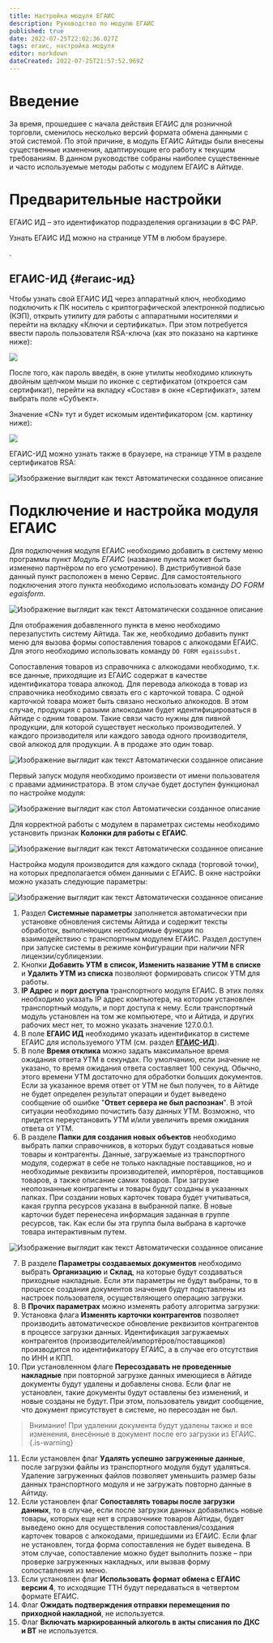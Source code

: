 ```yaml
---
title: Настройка модуля ЕГАИС
description: Руководство по модулю ЕГАИС
published: true
date: 2022-07-25T22:02:36.027Z
tags: егаис, настройка модуля
editor: markdown
dateCreated: 2022-07-25T21:57:52.969Z
---
```


# Введение

За время, прошедшее с начала действия ЕГАИС для розничной торговли, сменилось несколько версий формата обмена данными с этой системой. По этой причине, в модуль ЕГАИС Айтиды были внесены существенные изменения, адаптирующие его работу к текущим требованиям. В данном руководстве собраны наиболее существенные и часто используемые методы работы с модулем ЕГАИС в Айтиде.

# Предварительные настройки

ЕГАИС ИД – это идентификатор подразделения организации в ФС РАР.

Узнать ЕГАИС ИД можно на странице УТМ в любом браузере.

.

## ЕГАИС-ИД {#егаис-ид}

Чтобы узнать свой ЕГАИС ИД через аппаратный ключ, необходимо подключить к ПК носитель с криптографической электронной подписью (КЭП), открыть утилиту для работы с аппаратными носителями и перейти на вкладку «Ключи и сертификаты». При этом потребуется ввести пароль пользователя RSA-ключа (как это показано на картинке ниже):

![](/images/egais/settings/31d3f0d9d3e20ddfb30f2ecb25a66d92.png)

После того, как пароль введён, в окне утилиты необходимо кликнуть двойным щелчком мыши по иконке с сертификатом (откроется сам сертификат), перейти на вкладку «Состав» в окне «Сертификат», затем выбрать поле «Субъект».

Значение «CN» тут и будет искомым идентификатором (см. картинку ниже):

![](/images/egais/settings/d509d7891adcb65b3875328294391921.png)

ЕГАИС-ИД можно узнать также в браузере, на странице УТМ в разделе сертификатов RSA:

![Изображение выглядит как текст Автоматически созданное описание](/images/egais/settings/fc4c114ba9b02b79e6eb6d31eab118bf.png)


# Подключение и настройка модуля ЕГАИС

Для подключения модуля ЕГАИС необходимо добавить в систему меню программы пункт *Модуль ЕГАИС* (название пункта может быть изменено партнёром по его усмотрению). В дистрибутивной базе данный пункт расположен в меню Сервис. Для самостоятельного подключения этого пункта необходимо использовать команду *DO FORM egaisform*.

![Изображение выглядит как текст Автоматически созданное описание](/images/egais/settings/02da068263182f3647e3229db8d9d7bf.png)

Для отображения добавленного пункта в меню необходимо перезапустить систему Айтида. Так же, необходимо добавить пункт меню для вызова формы сопоставления товаров с алкокодами ЕГАИС. Для этого необходимо использовать команду `DO FORM egaissubst.`

Сопоставления товаров из справочника с алкокодами необходимо, т.к. все данные, приходящие из ЕГАИС содержат в качестве идентификатора товара алкокод. Для перевода алкокода в товар из справочника необходимо связать его с карточкой товара. С одной карточкой товара может быть связано несколько алкокодов. В этом случае, продукция с разыми алкокодами будет идентифицироваться в Айтиде с одним товаром. Такие связи часто нужны для пивной продукции, для которой существует несколько производителей. У каждого производителя или каждого завода одного производителя, свой алкокод для продукции. А в продаже это один товар.

![Изображение выглядит как текст Автоматически созданное описание](/images/egais/settings/9fb933c5e069bf2b36c0af21d16c4fda.png)

Первый запуск модуля необходимо произвести от имени пользователя с правами администратора. В этом случае будет доступен функционал по настройке модуля:

![Изображение выглядит как стол Автоматически созданное описание](/images/egais/settings/d8f2ddea158c6ac765fc81153232e449.png)

Для корректной работы с модулем в параметрах системы необходимо установить признак **Колонки для работы с ЕГАИС**.

![Изображение выглядит как текст Автоматически созданное описание](/images/egais/settings/5a966d49748e12d3fb02b009ca58e236.png)

Настройка модуля производится для каждого склада (торговой точки), на которых предполагается обмен данными с ЕГАИС. В окне настройки можно указать следующие параметры:

![Изображение выглядит как текст Автоматически созданное описание](/images/egais/settings/36581de275ab70f4110e274891b49723.png)

1.  Раздел **Системные параметры** заполняется автоматически при установке обновления системы Айтида и содержит тексты обработок, выполняющих необходимые функции по взаимодействию с транспортным модулем ЕГАИС. Раздел доступен при запуске системы в режиме конфигурации при наличии NFR лицензии/сублицензии.
2.  Кнопки **Добавить УТМ** **в список, Изменить название УТМ в списке** и **Удалить УТМ** **из списка** позволяют формировать список УТМ для работы.
3.  **IP Адрес** и **порт доступа** транспортного модуля ЕГАИС. В этих полях необходимо указать IP адрес компьютера, на котором установлен транспортный модуль, и порт доступа к нему. Если транспортный модуль установлен на том же компьютере, что и Айтида, и других рабочих мест нет, то можно указать значение 127.0.0.1.
4.  В поле **ЕГАИС ИД** необходимо указать идентификатор в системе ЕГАИС для используемого УТМ (см. раздел [**ЕГАИС-ИД**](#егаис-ид)).
5.  В поле **Время отклика** можно задать максимальное время ожидания ответа УТМ в секундах. По умолчанию, если значение не указано, то время ожидания ответа составляет 100 секунд. Обычно, этого времени УТМ достаточно для обработки больших документов. Если за указанное время ответ от УТМ не был получен, то в Айтиде не будет определен результат операции и будет выведено сообщение об ошибке "**Ответ сервера не был распознан**". В этой ситуации необходимо почистить базу данных УТМ. Возможно, что придется переустановить УТМ и/или увеличить время ожидания ответа от УТМ.
6.  В разделе **Папки** **для создания новых объектов** необходимо выбрать папки справочников, в которых будут создаваться новые товары и контрагенты. Данные, загружаемые из транспортного модуля, содержат в себе не только накладные поставщиков, но и необходимые реквизиты производителей, импортёров, поставщиков товаров, а также описание самих товаров. При загрузке неопознанные контрагенты и товары будут созданы в указанных папках. При создании новых карточек товара будет учитываться, какая группа ресурсов указана в выбранной папке. В новые карточки будет перенесена информация заданная в группе ресурсов, так. Как если бы эта группа была выбрана в карточке товара интерактивным путем.

![Изображение выглядит как текст Автоматически созданное описание](/images/egais/settings/1dcdaac33aa9943d837001e07e83e6e4.png)

7.  В разделе **Параметры создаваемых документов** необходимо выбрать **Организацию** и **Склад**, на которые будут создаваться приходные накладные. Если эти параметры не будут выбраны, то в процессе создания документов значения будут подставлены из настроек пользователя, осуществляющего операцию загрузки.
8.  В **Прочих параметрах** можно изменять работу алгоритма загрузки:
9.  Установка флага **Изменять карточки контрагентов**  позволяет производить автоматическое обновление реквизитов контрагентов в процессе загрузки данных. Идентификация загружаемых контрагентов (производителей/импортёров/поставщиков) производится по идентификатору ЕГАИС, а в случае его отсутствия по ИНН и КПП.
10.  При установленном флаге **Пересоздавать не проведенные накладные** при повторной загрузке данных имеющиеся в Айтиде документы будут удалены и добавлены снова. Если флаг не установлен, такие документы будут оставлены без изменений, и новые созданы не будут. При этом, пользователь увидит сообщение, что документ присутствует в системе, но пересоздан не был.

>   Внимание! При удалении документа будут удалены также и все изменения, внесённые в документ после его загрузки из ЕГАИС.
{.is-warning}


11.  Если установлен флаг **Удалять успешно загруженные данные**, после загрузки файлы из транспортного модуля будут удаляться. Удаление загруженных файлов позволяет уменьшить размер базы данных транспортного модуля и не загружать повторно данные в Айтиду.
12.  Если установлен флаг **Сопоставлять товары после загрузки данных**, то в случае, если после загрузки данных добавились новые товары, которых еще нет в справочнике товаров Айтиды, будет выведено окно для осуществления сопоставления/создания карточек товаров с алкокодами, пришедшими из ЕГАИС. Если флаг не установлен, тогда форма сопоставления не будет выведена. В этом случае, сопоставление можно будет выполнить позже – при проверке загруженных накладных, или вызвав форму сопоставления из меню.
13.  Если установлен флаг **Использовать формат обмена с ЕГАИС версии 4**, то исходящие ТТН будут передаваться в четвертом формате ЕГАИС.
14.  Флаг **Ожидать подтверждения отправки перемещения по приходной накладной**, не используется.
15.  Флаг **Включать маркированный алкоголь в акты списания по ДКС и ВТ** не используется.
